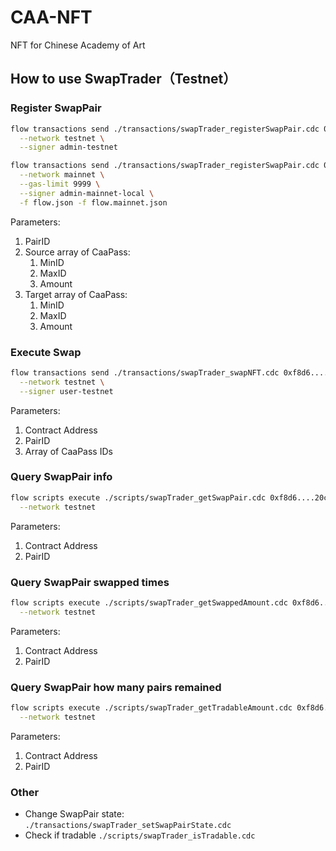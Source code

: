 # CAA-NFT

NFT for Chinese Academy of Art

## How to use SwapTrader（Testnet）

### Register SwapPair

```sh
flow transactions send ./transactions/swapTrader_registerSwapPair.cdc 0 "[[0,10,1],[10,20,1]]" "[[20,30,1]]" \
  --network testnet \
  --signer admin-testnet
```

```sh
flow transactions send ./transactions/swapTrader_registerSwapPair.cdc 0 "[[0,5000,1],[5000,10000,1],[10000,15000,1],[15000,20000,1],[20000,25000,1],[25000,28000,1],[28000,31000,1],[31000,34000,1],[34000,37000,1]]" "[[37000,40000,1]]" \
  --network mainnet \
  --gas-limit 9999 \
  --signer admin-mainnet-local \
  -f flow.json -f flow.mainnet.json
```

Parameters:

1. PairID
2. Source array of CaaPass:
   1. MinID
   2. MaxID
   3. Amount
3. Target array of CaaPass:
   1. MinID
   2. MaxID
   3. Amount

### Execute Swap

```sh
flow transactions send ./transactions/swapTrader_swapNFT.cdc 0xf8d6....20c7 0 "[0, 10]" \
  --network testnet \
  --signer user-testnet
```

Parameters:

1. Contract Address
2. PairID
3. Array of CaaPass IDs

### Query SwapPair info

```sh
flow scripts execute ./scripts/swapTrader_getSwapPair.cdc 0xf8d6....20c7 0 \
  --network testnet
```

Parameters:

1. Contract Address
2. PairID

### Query SwapPair swapped times

```sh
flow scripts execute ./scripts/swapTrader_getSwappedAmount.cdc 0xf8d6....20c7 0 \
  --network testnet
```

Parameters:

1. Contract Address
2. PairID

### Query SwapPair how many pairs remained

```sh
flow scripts execute ./scripts/swapTrader_getTradableAmount.cdc 0xf8d6....20c7 0 \
  --network testnet
```

Parameters:

1. Contract Address
2. PairID

### Other

- Change SwapPair state: `./transactions/swapTrader_setSwapPairState.cdc`
- Check if tradable `./scripts/swapTrader_isTradable.cdc`
